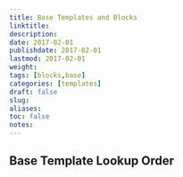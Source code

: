 ```yaml
---
title: Base Templates and Blocks
linktitle:
description:
date: 2017-02-01
publishdate: 2017-02-01
lastmod: 2017-02-01
weight:
tags: [blocks,base]
categories: [templates]
draft: false
slug:
aliases:
toc: false
notes:
---
```


## Base Template Lookup Order